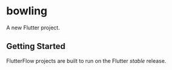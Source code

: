 # bowling

A new Flutter project.

## Getting Started

FlutterFlow projects are built to run on the Flutter _stable_ release.
